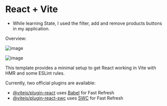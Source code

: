 # React + Vite

* While learning State, I used the filter, add and remove products buttons in my application.

Overview:

![image](https://github.com/mertcetiin/ProductsAdd/assets/102957602/5e2e1ad8-71d8-42dd-9bb9-9adf4f1c6d92)

![image](https://github.com/mertcetiin/ProductsAdd/assets/102957602/68434936-0c7f-412c-9ab0-0e84893e6c66)





This template provides a minimal setup to get React working in Vite with HMR and some ESLint rules.

Currently, two official plugins are available:

- [@vitejs/plugin-react](https://github.com/vitejs/vite-plugin-react/blob/main/packages/plugin-react/README.md) uses [Babel](https://babeljs.io/) for Fast Refresh
- [@vitejs/plugin-react-swc](https://github.com/vitejs/vite-plugin-react-swc) uses [SWC](https://swc.rs/) for Fast Refresh
